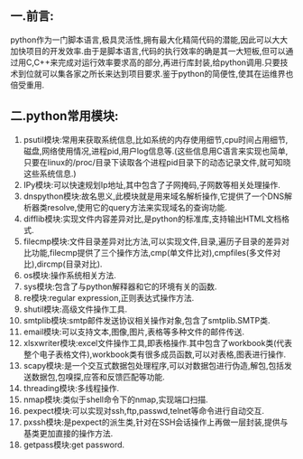 ## 一.前言:<br>
python作为一门脚本语言,极具灵活性,拥有最大化精简代码的潜能,因此可以大大加快项目的开发效率.由于是脚本语言,代码的执行效率的确是其一大短板,但可以通过用C,C++来完成对运行效率要求高的部分,再进行库封装,给python调用.只要技术到位就可以集各家之所长来达到项目要求.鉴于python的简便性,使其在运维界也倍受重用.<br>

## 二.python常用模块:<br>
1. psutil模块:常用来获取系统信息,比如系统的内存使用细节,cpu时间占用细节,磁盘,网络使用情况,进程pid,用户log信息等.(这些信息用C语言来实现也简单,只要在linux的/proc/目录下读取各个进程pid目录下的动态记录文件,就可知晓这些系统信息.)<br>
2. IPy模块:可以快速规划Ip地址,其中包含了子网掩码,子网数等相关处理操作.<br>
3. dnspython模块:故名思义,此模块就是用来域名解析操作,它提供了一个DNS解析器类resolve,使用它的query方法来实现域名的查询功能.<br>
4. difflib模块:实现文件内容差异对比,是python的标准库,支持输出HTML文档格式.<br>
5. filecmp模块:文件目录差异对比方法,可以实现文件,目录,遍历子目录的差异对比功能,filecmp提供了三个操作方法,cmp(单文件比对),cmpfiles(多文件对比),dircmp(目录对比).<br>
6. os模块:操作系统相关方法.<br>
7. sys模块:包含了与python解释器和它的环境有关的函数.<br>
8. re模块:regular expression,正则表达式操作方法.<br>
9. shutil模块:高级文件操作工具.<br>
10. smtplib模块:smtp邮件发送协议相关操作对象,包含了smtplib.SMTP类.<br>
11. email模块:可以支持文本,图像,图片,表格等多种文件的邮件传送.<br>
12. xlsxwriter模块:excel文件操作工具,即表格操作.其中包含了workbook类(代表整个电子表格文件),workbook类有很多成员函数,可以对表格,图表进行操作.<br>
13. scapy模块:是一个交互式数据包处理程序,可以对数据包进行伪造,解包,包括发送数据包,包嗅探,应答和反馈匹配等功能.<br>
14. threading模块:多线程操作.<br>
15. nmap模块:类似于shell命令下的nmap,实现端口扫描.<br>
16. pexpect模块:可以实现对ssh,ftp,passwd,telnet等命令进行自动交互.<br>
17. pxssh模块:是pexpect的派生类,针对在SSH会话操作上再做一层封装,提供与基类更加直接的操作方法.<br>
18. getpass模块:get password.<br>
